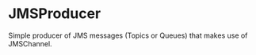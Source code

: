 JMSProducer
===========

Simple producer of JMS messages (Topics or Queues) that makes use of JMSChannel.
